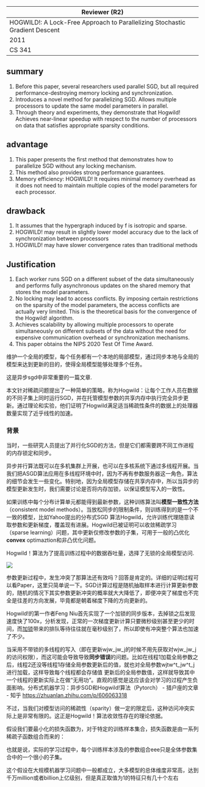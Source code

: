 

| Reviewer **(R2)**                                            |
| ------------------------------------------------------------ |
| HOGWILD!: A Lock-Free Approach to Parallelizing Stochastic Gradient Descent |
| 2011                                                         |
| CS  341                                                      |

## summary

1. Before this paper, several researchers used parallel SGD, but all required performance-destroying memory locking and synchronization.
2. Introduces a novel method for parallelizing SGD. Allows multiple processors to update the same model parameters in parallel.
3. Through theory and experiments, they demonstrate that Hogwild! Achieves near-linear speedup with respect to the number of processors on data that satisfies appropriate sparsity conditions.

## advantage

1. This paper presents the first method that demonstrates how to parallelize SGD without any locking mechanism.
2. This method also provides strong performance guarantees.
3. Memory efficiency: HOGWILD! It requires minimal memory overhead as it does not need to maintain multiple copies of the model parameters for each processor.

## drawback

1. It assumes that the hypergraph induced by f is isotropic and sparse. 
1. HOGWILD! may result in slightly lower model accuracy due to the lack of synchronization between processors
1. HOGWILD! may have slower convergence rates than traditional methods

## Justification

1. Each worker runs SGD on a different subset of the data simultaneously and performs fully asynchronous updates on the shared memory that stores the model parameters.
2. No locking may lead to access conflicts. By imposing certain restrictions on the sparsity of the model parameters, the access conflicts are actually very limited. This is the theoretical basis for the convergence of the Hogwild! algorithm.
3. Achieves scalability by allowing multiple processors to operate simultaneously on different subsets of the data without the need for expensive communication overhead or synchronization mechanisms.
4. This paper obtains the NIPS 2020 Test Of Time Award. 



维护一个全局的模型，每个任务都有一个本地的局部模型，通过同步本地与全局的模型来达到更新的目的，使得全局模型能够处理多个任务。

这是异步sgd中非常重要的一篇文章. 

本文针对稀疏问题提出了一种简单的策略，称为Hogwild：让每个工作人员在数据的不同子集上同时运行SGD，并在托管模型参数的共享内存中执行完全异步更新。通过理论和实验，他们证明了Hogwild满足适当稀疏性条件的数据上的处理器数量实现了近乎线性的加速。

### 背景

当时，一些研究人员提出了并行化SGD的方法，但是它们都需要跨不同工作进程的内存锁定和同步。

异步并行算法既可以在多机集群上开展，也可以在多核系统下通过多线程开展。当我们把ASGD算法应用在多线程环境中时，因为不再有参数服务器这一角色，算法的细节会发生一些变化。特别地，因为全局模型存储在共享内存中，所以当异步的模型更新发生时，我们需要讨论是否将内存加锁，以保证模型写入的一致性。

如果训练中每个分布计算单元都能得到最新参数，这种训练算法叫**模型一致性方法**（consistent model methods）。当放松同步的限制条件，则训练得到的是一个不一致的模型，比如Yahoo提出的分布式SGD 算法Hogwild，允许训练代理随意读取参数和更新梯度，覆盖现有进展。Hogwild已被证明可以收敛稀疏学习（sparse learning）问题，其中更新仅修改参数的子集，可用于一般的凸优化**convex** optimaztion和非凸优化问题。

Hogwild！算法为了提高训练过程中的数据吞吐量，选择了无锁的全局模型访问.



![](https://pic3.zhimg.com/v2-84acd7a9f4d4e90e9860577d24695782_b.jpg)



参数更新过程中，发生冲突了那算法还有效吗？回答是肯定的。详细的证明过程可以看Paper，这里只简单说一下。SGD计算过程是随机抽取样本进行计算更新参数的，随机的情况下其实参数更新冲突的概率就大大降低了，即便冲突了梯度也不完全是往差的方向发展，毕竟都是朝着梯度下降的方向更新的。

Hogwild!的第一作者Feng Niu首先实现了一个加锁的同步版本，去掉锁之后发现速度快了100x，分析发现，正常的一次梯度更新计算只要微秒级别甚至更少的时间，而[加锁](https://www.zhihu.com/search?q=加锁&search_source=Entity&hybrid_search_source=Entity&hybrid_search_extra={"sourceType"%3A"answer"%2C"sourceId"%3A"72373555"})带来的排队等待往往就在毫秒级别了，所以即使有冲突整个算法也加速了不少。

当采用不带锁的多线程的写入（即在更新wjw_jw_j的时候不用先获取对wjw_jw_j的访问权限），而这可能会导致导致**同步错误**的问题。比如在线程1加载全局参数之后，线程2还没等线程1存储全局参数更新后的值，就也对全局参数wjtw^t_jw^t_j进行加载，这样导致每个线程都会存储值  更新后的全局参数值，这样就导致其中一个线程的更新实际上在做“无用功”。直观的感觉是这应该会对学习的过程产生负面影响。分布式机器学习：异步SGD和Hogwild!算法（Pytorch） - 猎户座的文章 - 知乎 https://zhuanlan.zhihu.com/p/606063318

不过，当我们对模型访问的稀疏性（sparity）做一定的限定后，这种访问冲突实际上是非常有限的。这正是Hogwild！算法收敛性存在的理论依据。

假设我们要最小化的损失函数为，对于特定的训练样本集合，损失函数是由一系列稀疏子函数组合而来的：

也就是说，实际的学习过程中，每个训练样本涉及的参数组合eee只是全体参数集合中的一个很小的子集。



这个假设在大规模机器学习问题中一般都成立，大多模型的总体维度非常高，达到千万million或者billion上亿级别，但是真正取值为1的特征只有几十个左右







